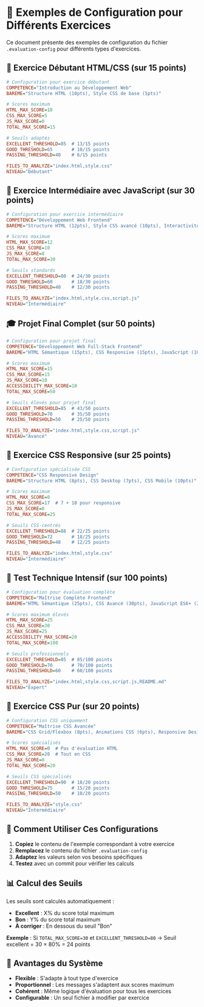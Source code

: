 # 📝 Exemples de Configuration pour Différents Exercices

Ce document présente des exemples de configuration du fichier `.evaluation-config` pour différents types d'exercices.

## 🎯 Exercice Débutant HTML/CSS (sur 15 points)

```ini
# Configuration pour exercice débutant
COMPETENCE="Introduction au Développement Web"
BAREME="Structure HTML (10pts), Style CSS de base (5pts)"

# Scores maximum
HTML_MAX_SCORE=10
CSS_MAX_SCORE=5
JS_MAX_SCORE=0
TOTAL_MAX_SCORE=15

# Seuils adaptés
EXCELLENT_THRESHOLD=85  # 13/15 points
GOOD_THRESHOLD=65       # 10/15 points
PASSING_THRESHOLD=40    # 6/15 points

FILES_TO_ANALYZE="index.html,style.css"
NIVEAU="Débutant"
```

## 🚀 Exercice Intermédiaire avec JavaScript (sur 30 points)

```ini
# Configuration pour exercice intermédiaire
COMPETENCE="Développement Web Frontend"
BAREME="Structure HTML (12pts), Style CSS avancé (10pts), Interactivité JavaScript (8pts)"

# Scores maximum
HTML_MAX_SCORE=12
CSS_MAX_SCORE=10
JS_MAX_SCORE=8
TOTAL_MAX_SCORE=30

# Seuils standards
EXCELLENT_THRESHOLD=80  # 24/30 points
GOOD_THRESHOLD=60       # 18/30 points
PASSING_THRESHOLD=40    # 12/30 points

FILES_TO_ANALYZE="index.html,style.css,script.js"
NIVEAU="Intermédiaire"
```

## 🎓 Projet Final Complet (sur 50 points)

```ini
# Configuration pour projet final
COMPETENCE="Développement Web Full-Stack Frontend"
BAREME="HTML Sémantique (15pts), CSS Responsive (15pts), JavaScript (10pts), Accessibilité (10pts)"

# Scores maximum
HTML_MAX_SCORE=15
CSS_MAX_SCORE=15
JS_MAX_SCORE=10
ACCESSIBILITY_MAX_SCORE=10
TOTAL_MAX_SCORE=50

# Seuils élevés pour projet final
EXCELLENT_THRESHOLD=85  # 43/50 points
GOOD_THRESHOLD=70       # 35/50 points
PASSING_THRESHOLD=50    # 25/50 points

FILES_TO_ANALYZE="index.html,style.css,script.js"
NIVEAU="Avancé"
```

## 📱 Exercice CSS Responsive (sur 25 points)

```ini
# Configuration spécialisée CSS
COMPETENCE="CSS Responsive Design"
BAREME="Structure HTML (8pts), CSS Desktop (7pts), CSS Mobile (10pts)"

# Scores maximum
HTML_MAX_SCORE=8
CSS_MAX_SCORE=17  # 7 + 10 pour responsive
JS_MAX_SCORE=0
TOTAL_MAX_SCORE=25

# Seuils CSS-centrés
EXCELLENT_THRESHOLD=88  # 22/25 points
GOOD_THRESHOLD=72       # 18/25 points
PASSING_THRESHOLD=48    # 12/25 points

FILES_TO_ANALYZE="index.html,style.css"
NIVEAU="Intermédiaire"
```

## 🧪 Test Technique Intensif (sur 100 points)

```ini
# Configuration pour évaluation complète
COMPETENCE="Maîtrise Complète Frontend"
BAREME="HTML Sémantique (25pts), CSS Avancé (30pts), JavaScript ES6+ (25pts), Performance et Accessibilité (20pts)"

# Scores maximum élevés
HTML_MAX_SCORE=25
CSS_MAX_SCORE=30
JS_MAX_SCORE=25
ACCESSIBILITY_MAX_SCORE=20
TOTAL_MAX_SCORE=100

# Seuils professionnels
EXCELLENT_THRESHOLD=85  # 85/100 points
GOOD_THRESHOLD=70       # 70/100 points
PASSING_THRESHOLD=60    # 60/100 points

FILES_TO_ANALYZE="index.html,style.css,script.js,README.md"
NIVEAU="Expert"
```

## 🎨 Exercice CSS Pur (sur 20 points)

```ini
# Configuration CSS uniquement
COMPETENCE="Maîtrise CSS Avancée"
BAREME="CSS Grid/Flexbox (8pts), Animations CSS (6pts), Responsive Design (6pts)"

# Scores spécialisés
HTML_MAX_SCORE=0  # Pas d'évaluation HTML
CSS_MAX_SCORE=20  # Tout en CSS
JS_MAX_SCORE=0
TOTAL_MAX_SCORE=20

# Seuils CSS spécialisés
EXCELLENT_THRESHOLD=90  # 18/20 points
GOOD_THRESHOLD=75       # 15/20 points
PASSING_THRESHOLD=50    # 10/20 points

FILES_TO_ANALYZE="style.css"
NIVEAU="Intermédiaire"
```

## 🎯 Comment Utiliser Ces Configurations

1. **Copiez** le contenu de l'exemple correspondant à votre exercice
2. **Remplacez** le contenu du fichier `.evaluation-config`
3. **Adaptez** les valeurs selon vos besoins spécifiques
4. **Testez** avec un commit pour vérifier les calculs

## 📊 Calcul des Seuils

Les seuils sont calculés automatiquement :

- **Excellent** : X% du score total maximum
- **Bon** : Y% du score total maximum
- **À corriger** : En dessous du seuil "Bon"

**Exemple** : Si `TOTAL_MAX_SCORE=30` et `EXCELLENT_THRESHOLD=80`
→ Seuil excellent = 30 × 80% = 24 points

## 🔄 Avantages du Système

- **Flexible** : S'adapte à tout type d'exercice
- **Proportionnel** : Les messages s'adaptent aux scores maximum
- **Cohérent** : Même logique d'évaluation pour tous les exercices
- **Configurable** : Un seul fichier à modifier par exercice

